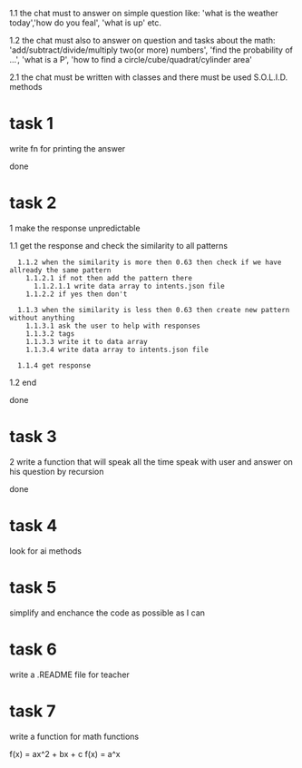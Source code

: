 1.1 the chat must to answer on simple question like:
        'what is the weather today','how do you feal', 'what is up' etc.

1.2 the chat must also to answer on question and tasks about the math: 
        'add/subtract/divide/multiply two(or more) numbers', 'find the probability of ...', 'what is a P', 'how to find a circle/cube/quadrat/cylinder area'

2.1 the chat must be written with classes and there must be used S.O.L.I.D. methods

# task 1
write fn for printing the answer

done

# task 2
1 make the response unpredictable

  1.1 get the response and check the similarity to all patterns

      1.1.2 when the similarity is more then 0.63 then check if we have allready the same pattern
        1.1.2.1 if not then add the pattern there
          1.1.2.1.1 write data array to intents.json file
        1.1.2.2 if yes then don't

      1.1.3 when the similarity is less then 0.63 then create new pattern without anything
        1.1.3.1 ask the user to help with responses
        1.1.3.2 tags
        1.1.3.3 write it to data array
        1.1.3.4 write data array to intents.json file

      1.1.4 get response

  1.2 end

done



# task 3

2 write a function that will speak all the time speak with user and answer on his question by recursion

done

# task 4
look for ai methods

# task 5
simplify and enchance the code as possible as I can

# task 6
write a .README file for teacher

# task 7
write a function for math functions 

f(x) = ax^2 + bx + c
f(x) = a^x